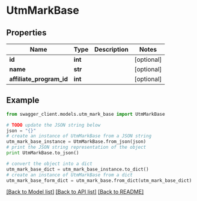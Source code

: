 # UtmMarkBase


## Properties
Name | Type | Description | Notes
------------ | ------------- | ------------- | -------------
**id** | **int** |  | [optional] 
**name** | **str** |  | [optional] 
**affiliate_program_id** | **int** |  | [optional] 

## Example

```python
from swagger_client.models.utm_mark_base import UtmMarkBase

# TODO update the JSON string below
json = "{}"
# create an instance of UtmMarkBase from a JSON string
utm_mark_base_instance = UtmMarkBase.from_json(json)
# print the JSON string representation of the object
print UtmMarkBase.to_json()

# convert the object into a dict
utm_mark_base_dict = utm_mark_base_instance.to_dict()
# create an instance of UtmMarkBase from a dict
utm_mark_base_form_dict = utm_mark_base.from_dict(utm_mark_base_dict)
```
[[Back to Model list]](../README.md#documentation-for-models) [[Back to API list]](../README.md#documentation-for-api-endpoints) [[Back to README]](../README.md)


